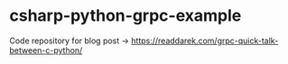 # csharp-python-grpc-example

Code repository for blog post -> https://readdarek.com/grpc-quick-talk-between-c-python/
